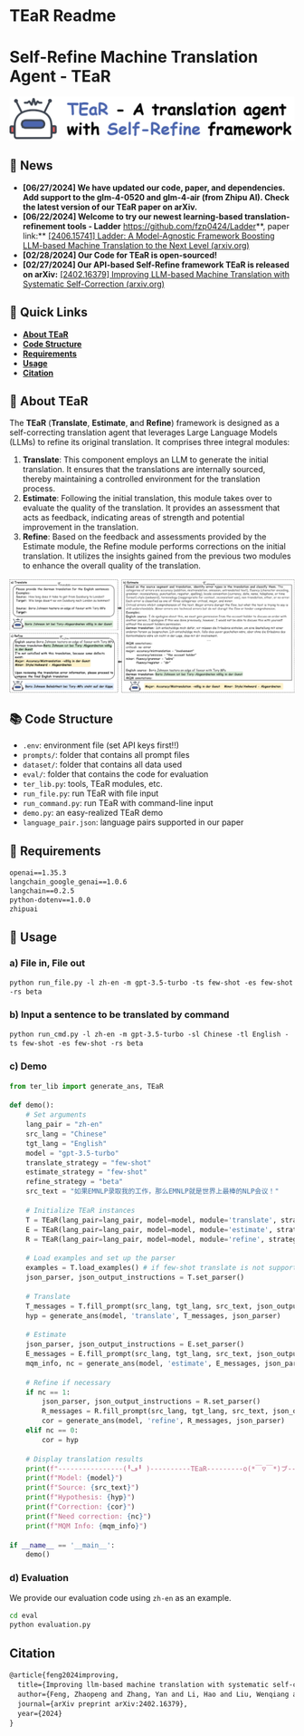 # TEaR Readme

# Self-Refine Machine Translation Agent - TEaR

![TEaR.png](asset/TEaR-github.png)

## **🔔 News**

- **[06/27/2024] We have updated our code, paper, and dependencies.  Add support to the glm-4-0520 and glm-4-air (from Zhipu AI). Check the latest version of our TEaR paper on arXiv.**
- **[06/22/2024] Welcome to try our newest learning-based translation-refinement tools - Ladder** https://github.com/fzp0424/Ladder**, paper link:** [[2406.15741] Ladder: A Model-Agnostic Framework Boosting LLM-based Machine Translation to the Next Level (arxiv.org)](https://arxiv.org/abs/2406.15741)
- **[02/28/2024] Our Code for TEaR is open-sourced!**
- **[02/27/2024] Our API-based Self-Refine framework TEaR is released on arXiv:** [[2402.16379] Improving LLM-based Machine Translation with Systematic Self-Correction (arxiv.org)](https://arxiv.org/abs/2402.16379)

## **🚀 Quick Links**

- **[About TEaR](#about)**
- **[Code Structure](#code)**
- **[Requirements](#req)**
- **[Usage](#us)**
- **[Citation](#cita)**

## **🤖** About TEaR<a name="about"></a>

The **TEaR** (**Translate**, **Estimate**, **a**nd **Refine**) framework is designed as a self-correcting translation agent that leverages Large Language Models (LLMs) to refine its original translation. It comprises three integral modules:

1. **Translate**: This component employs an LLM to generate the initial translation. It ensures that the translations are internally sourced, thereby maintaining a controlled environment for the translation process.
2. **Estimate**: Following the initial translation, this module takes over to evaluate the quality of the translation. It provides an assessment that acts as feedback, indicating areas of strength and potential improvement in the translation.
3. **Refine**: Based on the feedback and assessments provided by the Estimate module, the Refine module performs corrections on the initial translation. It utilizes the insights gained from the previous two modules to enhance the overall quality of the translation.

![framework.png](asset/framework.png)

## **📚** Code Structure<a name="code"></a>

- `.env`: environment file (set API keys first!!)
- `prompts/`: folder that contains all prompt files
- `dataset/`: folder that contains all data used
- `eval/`: folder that contains the code for evaluation
- `ter_lib.py`: tools, TEaR modules, etc.
- `run_file.py`: run TEaR with file input
- `run_command.py`: run TEaR with command-line input
- `demo.py`: an easy-realized TEaR demo
- `language_pair.json`: language pairs supported in our paper

## **📃** Requirements<a name="req"></a>

```
openai==1.35.3
langchain_google_genai==1.0.6
langchain==0.2.5
python-dotenv==1.0.0
zhipuai
```

## **💁** Usage<a name="us"></a>

### a) File in, File out

```
python run_file.py -l zh-en -m gpt-3.5-turbo -ts few-shot -es few-shot -rs beta
```

### b) Input a sentence to be translated by command

```
python run_cmd.py -l zh-en -m gpt-3.5-turbo -sl Chinese -tl English -ts few-shot -es few-shot -rs beta
```

### c) Demo

```python
from ter_lib import generate_ans, TEaR

def demo():
    # Set arguments
    lang_pair = "zh-en"
    src_lang = "Chinese"
    tgt_lang = "English"
    model = "gpt-3.5-turbo" 
    translate_strategy = "few-shot"
    estimate_strategy = "few-shot"
    refine_strategy = "beta"
    src_text = "如果EMNLP录取我的工作，那么EMNLP就是世界上最棒的NLP会议！"

    # Initialize TEaR instances
    T = TEaR(lang_pair=lang_pair, model=model, module='translate', strategy=translate_strategy)
    E = TEaR(lang_pair=lang_pair, model=model, module='estimate', strategy=estimate_strategy)
    R = TEaR(lang_pair=lang_pair, model=model, module='refine', strategy=refine_strategy)

    # Load examples and set up the parser
    examples = T.load_examples() # if few-shot translate is not supported, automatically use zero-shot translate
    json_parser, json_output_instructions = T.set_parser()

    # Translate
    T_messages = T.fill_prompt(src_lang, tgt_lang, src_text, json_output_instructions, examples)
    hyp = generate_ans(model, 'translate', T_messages, json_parser)

    # Estimate
    json_parser, json_output_instructions = E.set_parser()
    E_messages = E.fill_prompt(src_lang, tgt_lang, src_text, json_output_instructions, examples, hyp)
    mqm_info, nc = generate_ans(model, 'estimate', E_messages, json_parser)

    # Refine if necessary
    if nc == 1:
        json_parser, json_output_instructions = R.set_parser()
        R_messages = R.fill_prompt(src_lang, tgt_lang, src_text, json_output_instructions, examples, hyp, mqm_info)
        cor = generate_ans(model, 'refine', R_messages, json_parser)
    elif nc == 0:
        cor = hyp

    # Display translation results
    print(f"----------------(╹ڡ╹ )----------TEaR---------o(*￣▽￣*)ブ-----------------")
    print(f"Model: {model}")
    print(f"Source: {src_text}")
    print(f"Hypothesis: {hyp}")
    print(f"Correction: {cor}")
    print(f"Need correction: {nc}")
    print(f"MQM Info: {mqm_info}")

if __name__ == '__main__':
    demo()
```

### d) Evaluation

We provide our evaluation code using `zh-en` as an example.

```bash
cd eval
python evaluation.py
```

## Citation<a name="cita"></a>

```latex
@article{feng2024improving,
  title={Improving llm-based machine translation with systematic self-correction},
  author={Feng, Zhaopeng and Zhang, Yan and Li, Hao and Liu, Wenqiang and Lang, Jun and Feng, Yang and Wu, Jian and Liu, Zuozhu},
  journal={arXiv preprint arXiv:2402.16379},
  year={2024}
}
```